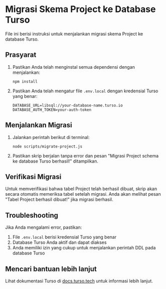 # Migrasi Skema Project ke Database Turso

File ini berisi instruksi untuk menjalankan migrasi skema Project ke database Turso.

## Prasyarat

1. Pastikan Anda telah menginstal semua dependensi dengan menjalankan:

   ```
   npm install
   ```

2. Pastikan Anda telah mengatur file `.env.local` dengan kredensial Turso yang benar:
   ```
   DATABASE_URL=libsql://your-database-name.turso.io
   DATABASE_AUTH_TOKEN=your-auth-token
   ```

## Menjalankan Migrasi

1. Jalankan perintah berikut di terminal:

   ```
   node scripts/migrate-project.js
   ```

2. Pastikan skrip berjalan tanpa error dan pesan "Migrasi Project schema ke database Turso berhasil!" ditampilkan.

## Verifikasi Migrasi

Untuk memverifikasi bahwa tabel Project telah berhasil dibuat, skrip akan secara otomatis memeriksa tabel setelah migrasi. Anda akan melihat pesan "Tabel Project berhasil dibuat!" jika migrasi berhasil.

## Troubleshooting

Jika Anda mengalami error, pastikan:

1. File `.env.local` berisi kredensial Turso yang benar
2. Database Turso Anda aktif dan dapat diakses
3. Anda memiliki izin yang cukup untuk menjalankan perintah DDL pada database Turso

## Mencari bantuan lebih lanjut

Lihat dokumentasi Turso di [docs.turso.tech](https://docs.turso.tech) untuk informasi lebih lanjut.
